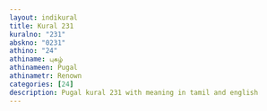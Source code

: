 ```yaml
---
layout: indikural
title: Kural 231
kuralno: "231"
abskno: "0231"
athino: "24"
athiname: புகழ்
athinameen: Pugal
athinametr: Renown
categories: [24]
description: Pugal kural 231 with meaning in tamil and english 
---
```


